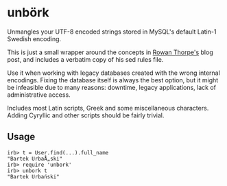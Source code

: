 unbörk
======

Unmangles your UTF-8 encoded strings stored in MySQL's default Latin-1 Swedish encoding.

This is just a small wrapper around the concepts in [Rowan Thorpe's](http://rowanthorpe.wordpress.com/2012/10/15/unmangle-utf-8-from-double-encoded-utf-8-my-shell-script-and-batch-script-tweaks/) blog post, and includes a verbatim copy of his sed rules file.

Use it when working with legacy databases created with the wrong internal encodings. Fixing the database itself is always the best option, but it might be infeasible due to many reasons: downtime, legacy applications, lack of administrative access.

Includes most Latin scripts, Greek and some miscellaneous characters. Adding Cyryllic and other scripts should be fairly trivial.


Usage
-----

    irb> t = User.find(...).full_name
    "Bartek UrbaÅ„ski"
    irb> require 'unbork'
    irb> unbork t
    "Bartek Urbański"
